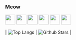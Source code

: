 ### Meow
<p>
<img width ='32px' src='https://raw.githubusercontent.com/rahulbanerjee26/githubAboutMeGenerator/main/icons/python.svg'>
<img width ='32px' src='https://raw.githubusercontent.com/rahulbanerjee26/githubAboutMeGenerator/main/icons/javascript.svg'>
<img width ='32px' src='https://raw.githubusercontent.com/rahulbanerjee26/githubAboutMeGenerator/main/icons/cpp.svg'> 
<img width ='32px' src='https://raw.githubusercontent.com/rahulbanerjee26/githubAboutMeGenerator/main/icons/css.svg'> 
<img width ='32px' src='https://raw.githubusercontent.com/rahulbanerjee26/githubAboutMeGenerator/main/icons/html.svg'> 
<img width ='32px' src='https://raw.githubusercontent.com/rahulbanerjee26/githubAboutMeGenerator/main/icons/csharp.svg'></p>

| ![Top Langs](https://github-readme-stats.vercel.app/api/top-langs/?username=Aditya664&theme=tokyonight) | ![Github Stars](https://github-readme-stats.vercel.app/api?username=Aditya664&show_icons=true&locale=en&count_private=true&hide_rank=true&custom_title=My%20GitHub%20Stats&disable_animations=true&theme=tokyonight) |
